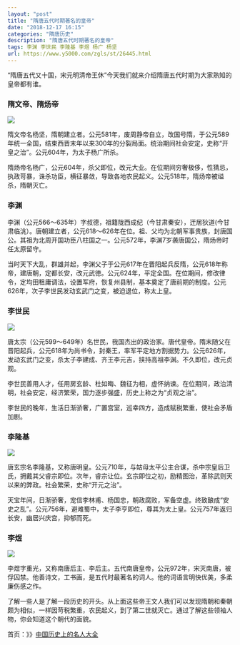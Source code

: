 ```yaml
---
layout: "post"
title: "隋唐五代时期著名的皇帝"
date: "2018-12-17 16:15"
categories: "隋唐历史"
description: "隋唐五代时期著名的皇帝"
tags: 李渊 李世民 李隆基 李煜 杨广 杨坚
url: https://www.y5000.com/zgls/st/26445.html
---
```






“隋唐五代又十国，宋元明清帝王休”今天我们就来介绍隋唐五代时期为大家熟知的皇帝都有谁。

###  **隋文帝、隋炀帝**

![](https://img.y5000.com/uploads/allimg/171124/13-1G124102A2343.jpg)

隋文帝名杨坚，隋朝建立者。公元581年，废周静帝自立，改国号隋，于公元589年统一全国，结束西晋末年以来300年的分裂局面。统治期间社会安定，史称“开皇之治”。公元604年，为太子杨广所杀。

隋炀帝名杨广，公元604年，杀父即位，改元大业。在位期间穷奢极侈，性猜忌，执政苛暴，诛杀功臣，横征暴敛，导致各地农民起义。公元518年，隋炀帝被缢杀，隋朝灭亡。

###  **李渊**

李渊（公元566〜635年）字叔德，祖籍陇西成纪（今甘肃秦安），迀居狄道(今甘肃临洮）。唐朝建立者，公元618〜626年在位。祖、父均为北朝军事贵族，封唐国公。其祖为北周开国功臣八柱国之一。公元572年，李渊7岁袭唐国公，隋炀帝时任太原留守。

当时天下大乱，群雄并起，李渊父子于公元617年在晋阳起兵反隋，公元618年称帝，建唐朝，定都长安，改元武徳。公元624年，平定全国。在位期间，修改律令，定均田租庸调法，设置军府，恢复州县制，基本奠定了唐前期的制度。公元626年，次子李世民发动玄武门之变，被迫退位，称太上皇。

###  **李世民**

![](https://img.y5000.com/uploads/allimg/171124/13-1G124102G04Q.jpg)

唐太宗（公元599〜649年）名世民，我国杰出的政治家。唐代皇帝。隋末随父在晋阳起兵，公元618年为尚书令，封秦王，率军平定地方割据势力。公元626年，发动玄武门之变，杀太子李建成、齐王李元吉，挟持高祖李渊。不久即位，改元贞观。

李世民善用人才，任用房玄龄、杜如晦、魏征为相，虚怀纳谏。在位期间，政治清明，社会安定，经济繁荣，国力逐步强盛，历史上称之为“贞观之治”。

李世民的晚年，生活日渐骄奢，广置宫室，巡幸四方，造成赋税繁重，使社会矛盾加剧。

###  **李隆基**

![](https://img.y5000.com/uploads/allimg/171124/13-1G124102Z1426.jpg)

唐玄宗名李隆基，又称唐明皇。公元710年，与姑母太平公主合谋，杀中宗皇后卫氏，拥戴其父睿宗即位。次年，睿宗让位。玄宗即位之初，励精图治，革除武则天以来的弊政。社会繁荣，史称“开元之治”。

天宝年间，日渐骄奢，宠信李林甫、杨国忠，朝政腐败，军备空虚。终致酿成“安史之乱”。公元756年，避难蜀中，太子李亨即位，尊其为太上皇。公元757年返归长安，幽居兴庆宫，抑郁而死。

###  **李煜**

**![](https://img.y5000.com/uploads/allimg/171124/13-1G124103033J0.jpg)**

李煜字重光，又称南唐后主、李后主。五代南唐皇帝，公元972年，宋灭南唐，被俘囚禁。他善诗文，工书画，是五代时最著名的词人。他的词语言明快优美，多柔廉伤感之作。

了解一些人是了解一段历史的开头。从上面这些帝王文人我们可以发现隋朝和秦朝颇为相似，一样因苛税繁重，农民起义，到了第二世就灭亡。通过了解这些领袖人物，你会知道这个朝代的面貌。

首页：》》[中国历史上的名人大全](https://www.y5000.com/zgls/26447.html)
